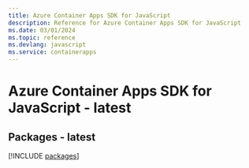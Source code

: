 ```yaml
---
title: Azure Container Apps SDK for JavaScript
description: Reference for Azure Container Apps SDK for JavaScript
ms.date: 03/01/2024
ms.topic: reference
ms.devlang: javascript
ms.service: containerapps
---
```

# Azure Container Apps SDK for JavaScript - latest
## Packages - latest
[!INCLUDE [packages](container-apps-index.md)]